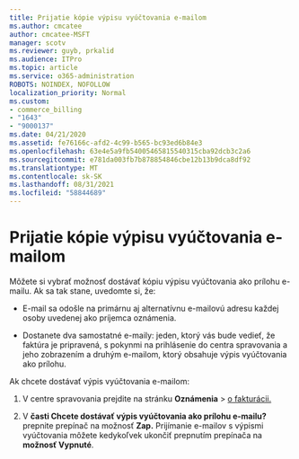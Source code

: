 ```yaml
---
title: Prijatie kópie výpisu vyúčtovania e-mailom
ms.author: cmcatee
author: cmcatee-MSFT
manager: scotv
ms.reviewer: guyb, prkalid
ms.audience: ITPro
ms.topic: article
ms.service: o365-administration
ROBOTS: NOINDEX, NOFOLLOW
localization_priority: Normal
ms.custom:
- commerce_billing
- "1643"
- "9000137"
ms.date: 04/21/2020
ms.assetid: fe76166c-afd2-4c99-b565-bc93ed6b84e3
ms.openlocfilehash: 63e4e5a9fb54005465815540315cba92dcb3c2a6
ms.sourcegitcommit: e781da003fb7b878854846cbe12b13b9dca8df92
ms.translationtype: MT
ms.contentlocale: sk-SK
ms.lasthandoff: 08/31/2021
ms.locfileid: "58844689"
---
```

# <a name="receive-copy-of-your-billing-statement-in-email"></a>Prijatie kópie výpisu vyúčtovania e-mailom

Môžete si vybrať možnosť dostávať kópiu výpisu vyúčtovania ako prílohu e-mailu. Ak sa tak stane, uvedomte si, že:
  
- E-mail sa odošle na primárnu aj alternatívnu e-mailovú adresu každej osoby uvedenej ako príjemca oznámenia.

- Dostanete dva samostatné e-maily: jeden, ktorý vás bude vedieť, že faktúra je pripravená, s pokynmi na prihlásenie do centra spravovania a jeho zobrazením a druhým e-mailom, ktorý obsahuje výpis vyúčtovania ako prílohu.

Ak chcete dostávať výpis vyúčtovania e-mailom:
  
1. V centre spravovania prejdite na stránku **Oznámenia** \> [o fakturácii.](https://go.microsoft.com/fwlink/p/?linkid=853212)

2. V **časti Chcete dostávať výpis vyúčtovania ako prílohu e-mailu?** prepnite prepínač na možnosť **Zap.** Prijímanie e-mailov s výpismi vyúčtovania môžete kedykoľvek ukončiť prepnutím prepínača na **možnosť Vypnuté**.